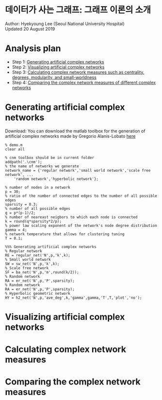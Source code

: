 # 데이터가 사는 그래프: 그래프 이론의 소개   

Author: Hyekyoung Lee (Seoul National University Hospital) <br/>
Updated 20 August 2019 <br/>

# Analysis plan 

<ul> 
  <li> Step 1: <a href="# Generating artificial complex networks">Generating artificial complex networks</a> </li> 
  <li> Step 2: <a href="# Visualizing artificial complex networks">Visualizing artificial complex networks</a> </li> 
  <li> Step 3: <a href="# Calculating complex network measures">Calculating complex network measures such as centrality, degrees, modularity, and small-worldness </a></li> 
  <li> Step 4: <a href="# Comparing the complex network measures">Comparing the complex network measures of different complex networks </a> </li> 
</ul> 
  
    

# Generating artificial complex networks 

Download: You can download the matlab toolbox for the generation of artificial complex networks 
made by Gregorio Alanis-Lobato <a href="https://se.mathworks.com/matlabcentral/fileexchange/45734-cnm">here</a>  <br/>

```
% demo.m 
clear all 

% cnm toolbox should be in current folder
addpath('.\cnm');  
% the name of networks we generate 
network_name = {'regular network','small world network','scale free network', ...
    'random network','hyperbolic network'};

% number of nodes in a network 
p = 30;
% ratio of the number of connected edges to the number of all possible edges 
sparsity = 0.3; 
% number of all possible edges 
q = p*(p-1)/2; 
% number of neareast neigbors to which each node is connected 
k = round(q*sparsity*2/p); 
% power law scaling exponent of the network's node degree distribution
gamma = 4; 
% network temperature that allows for clustering tuning
T = 0.1; 

%%% Generating artificial complex networks 
% Regular network 
RE = regular_net('N',p,'k',k); 
% Small world network 
SW = sw_net('N',p,'k',k); 
% Scale free network 
SF = ba_net('N',p,'m',round(k/2));
% Random network 
RA = er_net('N',p,'P',sparsity);
% Random network 
RA = er_net('N',p,'P',sparsity);
% Hyperbolic geometric network
HY = h2_net('N',p,'ave_deg',k,'gamma',gamma,'T',T,'plot','no'); 

```

# Visualizing artificial complex networks 

# Calculating complex network measures 

# Comparing the complex network measures






  
